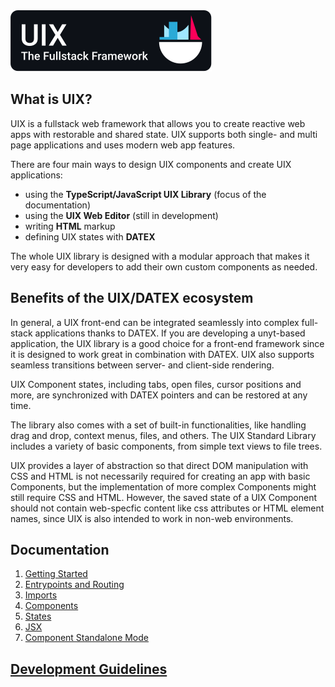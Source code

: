 <img alt="UIX - The Fullstack Framework" src="./logos/banner_reverse.svg" style="max-width:400px">

## What is UIX?

UIX is a fullstack web framework that allows you to create reactive web apps with restorable and shared state. UIX supports both single- and multi page applications and uses modern web app features.

There are four main ways to design UIX components and create UIX applications:
 * using the **TypeScript/JavaScript UIX Library** (focus of the documentation)
 * using the **UIX Web Editor** (still in development)
 * writing **HTML** markup
 * defining UIX states with **DATEX**

The whole UIX library is designed with a modular approach
that makes it very easy for developers to add their own custom
components as needed.

## Benefits of the UIX/DATEX ecosystem

In general, a UIX front-end can be integrated seamlessly into complex full-stack applications thanks to DATEX.
If you are developing a unyt-based application, the UIX library is a good choice for a front-end framework
since it is designed to work great in combination with DATEX.
UIX also supports seamless transitions between server- and client-side rendering.
 
UIX Component states, including tabs, open files, cursor positions and more, are synchronized with DATEX pointers and can be restored at any time.

The library also comes with a set of built-in functionalities, like handling drag and drop, context menus, files, and others.
The UIX Standard Library includes a variety of basic components, from simple text views to file trees.

UIX provides a layer of abstraction so that direct DOM manipulation with CSS and HTML is not necessarily required for creating an app with basic Components, but the implementation of more complex Components might still require CSS and HTML.
However, the saved state of a UIX Component should not contain web-specfic content like css attributes or HTML element names, since UIX is also intended to work in non-web environments.


## Documentation

1. [Getting Started](./docs/manual/1%20Getting%20Started.md)
2. [Entrypoints and Routing](./docs/manual/2%20Entrypoints%20and%20Routing.md)
3. [Imports](./docsmanual/3%20Imports.md)
4. [Components](./docs/manual/4%20Components.md)
5. [States](./docs/manual/5%20States.md)
6. [JSX](./docs/manual/6%20JSX.md)
6. [Component Standalone Mode](./docs/manual/7%20Standalone%20Mode.md)

## [Development Guidelines](./DEVELOP.md)
